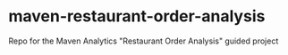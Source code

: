 # maven-restaurant-order-analysis
Repo for the Maven Analytics "Restaurant Order Analysis" guided project
